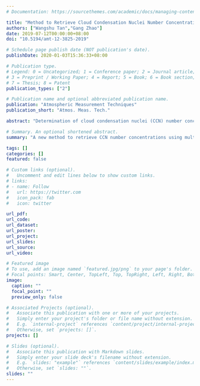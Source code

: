 ```yaml
---
# Documentation: https://sourcethemes.com/academic/docs/managing-content/

title: "Method to Retrieve Cloud Condensation Nuclei Number Concentrations Using Lidar Measurements"
authors: ["Wangshu Tan","Gang Zhao"]
date: 2019-07-12T00:00:00+08:00
doi: "10.5194/amt-12-3825-2019"

# Schedule page publish date (NOT publication's date).
publishDate: 2020-01-03T15:36:33+08:00

# Publication type.
# Legend: 0 = Uncategorized; 1 = Conference paper; 2 = Journal article;
# 3 = Preprint / Working Paper; 4 = Report; 5 = Book; 6 = Book section;
# 7 = Thesis; 8 = Patent
publication_types: ["2"]

# Publication name and optional abbreviated publication name.
publication: "Atmospheric Measurement Techniques"
publication_short: "Atmos. Meas. Tech."

abstract: "Determination of cloud condensation nuclei (CCN) number concentrations at cloud base is important to constrain aerosol–cloud interactions. A new method to retrieve CCN number concentrations using backscatter and extinction profiles from multiwavelength Raman lidars is proposed. The method implements hygroscopic enhancements of backscatter and extinction with relative humidity to derive dry backscatter and extinction and humidogram parameters. Humidogram parameters, Ångström exponents, and lidar extinction-to-backscatter ratios are then linked to the ratio of CCN number concentration to dry backscatter and extinction coefficient (ARξ). This linkage is established based on the datasets simulated by Mie theory and κ-Köhler theory with in-situ-measured particle size distributions and chemical compositions. CCN number concentration can thus be calculated with ARξ and dry backscatter and extinction. An independent theoretical simulated dataset is used to validate this new method and results show that the retrieved CCN number concentrations at supersaturations of 0.07 %, 0.10 %, and 0.20 % are in good agreement with theoretical calculated values. Sensitivity tests indicate that retrieval error in CCN arises mostly from uncertainties in extinction coefficients and RH profiles. The proposed method improves CCN retrieval from lidar measurements and has great potential in deriving scarce long-term CCN data at cloud base, which benefits aerosol–cloud interaction studies."

# Summary. An optional shortened abstract.
summary: "A new method to retrieve CCN number concentrations using multiwavelength Raman lidars is proposed. The method implements hygroscopic enhancements of backscatter and extinction with relative humidity to represent particle hygroscopicity. The retrieved CCN number concentrations are in good agreement with theoretical calculated values. Sensitivity tests indicate that retrieval error in CCN arises mostly from uncertainties in extinction coefficients and RH profiles."

tags: []
categories: []
featured: false

# Custom links (optional).
#   Uncomment and edit lines below to show custom links.
# links:
# - name: Follow
#   url: https://twitter.com
#   icon_pack: fab
#   icon: twitter

url_pdf:
url_code:
url_dataset:
url_poster:
url_project:
url_slides:
url_source:
url_video:

# Featured image
# To use, add an image named `featured.jpg/png` to your page's folder. 
# Focal points: Smart, Center, TopLeft, Top, TopRight, Left, Right, BottomLeft, Bottom, BottomRight.
image:
  caption: ""
  focal_point: ""
  preview_only: false

# Associated Projects (optional).
#   Associate this publication with one or more of your projects.
#   Simply enter your project's folder or file name without extension.
#   E.g. `internal-project` references `content/project/internal-project/index.md`.
#   Otherwise, set `projects: []`.
projects: []

# Slides (optional).
#   Associate this publication with Markdown slides.
#   Simply enter your slide deck's filename without extension.
#   E.g. `slides: "example"` references `content/slides/example/index.md`.
#   Otherwise, set `slides: ""`.
slides: ""
---
```

